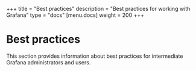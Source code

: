 +++
title = "Best practices"
description = "Best practices for working with Grafana"
type = "docs"
[menu.docs]
weight = 200
+++

# Best practices

This section provides information about best practices for intermediate Grafana administrators and users.
